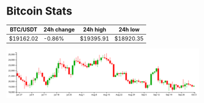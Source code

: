 # Bitcoin Stats

BTC/USDT|24h change|24h high|24h low|
|---|---|---|---|
|$19162.02|-0.86%|$19395.91|$18920.35|

<img src="./chart.svg">
